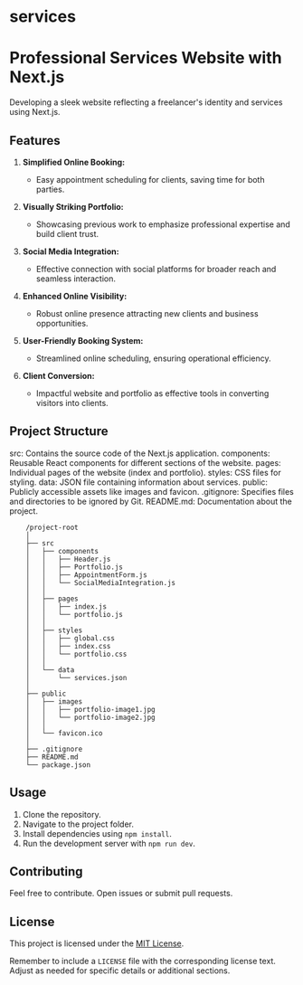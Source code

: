 # services





# Professional Services Website with Next.js

Developing a sleek website reflecting a freelancer's identity and services using Next.js.

## Features

1. **Simplified Online Booking:**
   - Easy appointment scheduling for clients, saving time for both parties.

2. **Visually Striking Portfolio:**
   - Showcasing previous work to emphasize professional expertise and build client trust.

3. **Social Media Integration:**
   - Effective connection with social platforms for broader reach and seamless interaction.

4. **Enhanced Online Visibility:**
   - Robust online presence attracting new clients and business opportunities.

5. **User-Friendly Booking System:**
   - Streamlined online scheduling, ensuring operational efficiency.

6. **Client Conversion:**
   - Impactful website and portfolio as effective tools in converting visitors into clients.

## Project Structure

src: Contains the source code of the Next.js application.
    components: Reusable React components for different sections of the website.
    pages: Individual pages of the website (index and portfolio).
    styles: CSS files for styling.
    data: JSON file containing information about services.
public: Publicly accessible assets like images and favicon.
.gitignore: Specifies files and directories to be ignored by Git.
README.md: Documentation about the project.


```
    /project-root
    │
    ├── src
    │   ├── components
    │   │   ├── Header.js
    │   │   ├── Portfolio.js
    │   │   ├── AppointmentForm.js
    │   │   └── SocialMediaIntegration.js
    │   │
    │   ├── pages
    │   │   ├── index.js
    │   │   └── portfolio.js
    │   │
    │   ├── styles
    │   │   ├── global.css
    │   │   ├── index.css
    │   │   └── portfolio.css
    │   │
    │   └── data
    │       └── services.json
    │
    ├── public
    │   ├── images
    │   │   ├── portfolio-image1.jpg
    │   │   └── portfolio-image2.jpg
    │   │
    │   └── favicon.ico
    │
    ├── .gitignore
    ├── README.md
    └── package.json
```


## Usage

1. Clone the repository.
2. Navigate to the project folder.
3. Install dependencies using `npm install`.
4. Run the development server with `npm run dev`.

## Contributing

Feel free to contribute. Open issues or submit pull requests.

## License

This project is licensed under the [MIT License](LICENSE).


Remember to include a `LICENSE` file with the corresponding license text. Adjust as needed for specific details or additional sections.
